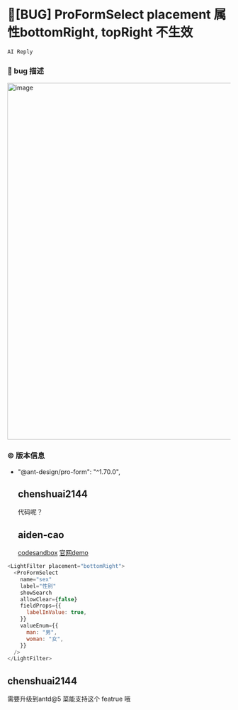 # 🐛[BUG] ProFormSelect placement 属性bottomRight, topRight 不生效

`AI Reply`

### 🐛 bug 描述

<img width="803" alt="image" src="https://user-images.githubusercontent.com/104969608/176868651-e8f3fb72-210a-473d-9809-7d643c691ea7.png">

<!--
详细地描述 bug，让大家都能理解
-->

<!--
提供可复现的代码，仓库，或线上示例
-->

### © 版本信息

- "@ant-design/pro-form": "^1.70.0",

  ## chenshuai2144

  代码呢？

  ## aiden-cao

  [codesandbox](https://codesandbox.io/s/jig8f1)
  [官网demo](https://procomponents.ant.design/components/query-filter#%E8%BD%BB%E9%87%8F%E7%AD%9B%E9%80%89-%E5%BC%B9%E5%87%BA%E6%A1%86%E5%AF%B9%E9%BD%90%E6%96%B9%E5%BC%8F)

```js
<LightFilter placement="bottomRight">
  <ProFormSelect
    name="sex"
    label="性别"
    showSearch
    allowClear={false}
    fieldProps={{
      labelInValue: true,
    }}
    valueEnum={{
      man: "男",
      woman: "女",
    }}
  />
</LightFilter>
```

## chenshuai2144

需要升级到antd@5 菜能支持这个 featrue 哦
